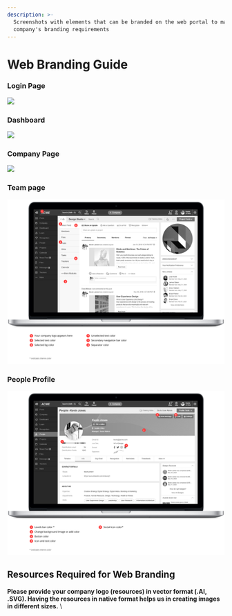 ```yaml
---
description: >-
  Screenshots with elements that can be branded on the web portal to match your
  company's branding requirements
---
```


# Web Branding Guide

### Login Page

![](.gitbook/assets/web01\_1595516407.png)

### Dashboard&#x20;

![](.gitbook/assets/web02\_1595516407.png)

### Company Page

![](.gitbook/assets/web03\_1595516414.png)

### Team page

![](.gitbook/assets/web04.png)

### People Profile

![](.gitbook/assets/web05.png)

## Resources Req**uired for Web Branding**&#x20;

**Please provide your company logo (resources) in vector format (.AI, .SVG). Having the resources in native format helps us in creating images in different sizes.** \
